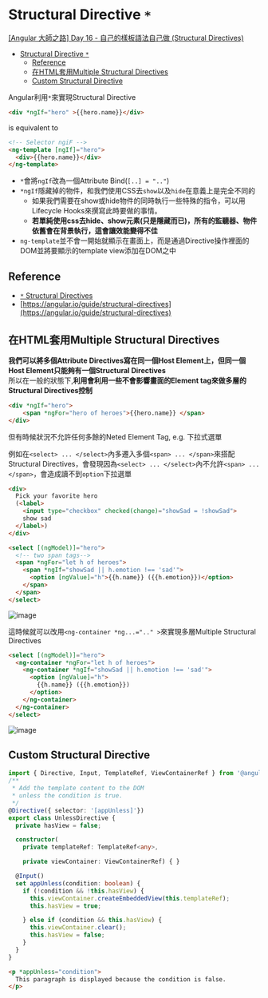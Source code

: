 # Structural Directive `*`

[[Angular 大師之路] Day 16 - 自己的樣板語法自己做 (Structural Directives)](https://ithelp.ithome.com.tw/articles/10207012)

- [Structural Directive `*`](#structural-directive-)
  - [Reference](#reference)
  - [在HTML套用Multiple Structural Directives](#在html套用multiple-structural-directives)
  - [Custom Structural Directive](#custom-structural-directive)

Angular利用`*`來實現Structural Directive  

```html
<div *ngIf="hero" >{{hero.name}}</div>
```
is equivalent to
```html
<!-- Selector ngiF -->
<ng-template [ngIf]="hero">
  <div>{{hero.name}}</div>
</ng-template>
```
- `*`會將`ngIf`改為一個Attribute Bind(`[..] = ".."`) 
- `*ngIf`隱藏掉的物件，和我們使用CSS去`show`以及`hide`在意義上是完全不同的
  - 如果我們需要在show或hide物件的同時執行一些特殊的指令，可以用Lifecycle Hooks來撰寫此時要做的事情。
  - **若單純使用css去hide、show元素(只是隱藏而已)，所有的監聽器、物件依舊會在背景執行，這會讓效能變得不佳**
- `ng-template`並不會一開始就顯示在畫面上，而是通過Directive操作裡面的DOM並將要顯示的template view添加在DOM之中

## Reference
- [`*` Structural Directives](https://ithelp.ithome.com.tw/articles/10195273)
- [https://angular.io/guide/structural-directives](https://angular.io/guide/structural-directives)

## 在HTML套用Multiple Structural Directives 

**我們可以將多個Attribute Directives寫在同一個Host Element上，但同一個Host Element只能夠有一個Structural Directives**   
所以在一般的狀態下,**利用會利用一些不會影響畫面的Element tag來做多層的Structural Directives控制**   
```html
<div *ngIf="hero">
    <span *ngFor="hero of heroes">{{hero.name}} </span>
</div>
```

但有時候狀況不允許任何多餘的Neted Element Tag, e.g. 下拉式選單  

例如在`<select> ... </select>`內多遷入多個`<span> ... </span>`來搭配Structural Directives，會發現因為`<select> ... </select>`內不允許`<span> ... </span>`，會造成讀不到`option`下拉選單
```html 
<div>
  Pick your favorite hero
  (<label>
    <input type="checkbox" checked(change)="showSad = !showSad">
    show sad
  </label>)
</div>

<select [(ngModel)]="hero">
  <!-- two span tags-->
  <span *ngFor="let h of heroes">
    <span *ngIf="showSad || h.emotion !== 'sad'">
      <option [ngValue]="h">{{h.name}} ({{h.emotion}})</option>
    </span>
  </span>
</select>
```
![image](https://user-images.githubusercontent.com/68631186/129431539-5f8ffb4c-92e4-4dd8-b8eb-b78a687f6ba6.png)

這時候就可以改用`<ng-container *ng...=".." >`來實現多層Multiple Structural Directives 
```html
<select [(ngModel)]="hero">
  <ng-container *ngFor="let h of heroes">
    <ng-container *ngIf="showSad || h.emotion !== 'sad'">
      <option [ngValue]="h">
        {{h.name}} ({{h.emotion}})
      </option>
    </ng-container>
  </ng-container>
</select>
```
![image](https://user-images.githubusercontent.com/68631186/129431979-33264c35-0cf9-4998-aaaa-c03294e83fc4.gif)

## Custom Structural Directive

```typescript
import { Directive, Input, TemplateRef, ViewContainerRef } from '@angular/core';
/**
 * Add the template content to the DOM 
 * unless the condition is true.
 */
@Directive({ selector: '[appUnless]'})
export class UnlessDirective {
  private hasView = false;

  constructor(
    private templateRef: TemplateRef<any>,

    private viewContainer: ViewContainerRef) { }

  @Input() 
  set appUnless(condition: boolean) {
    if (!condition && !this.hasView) {
      this.viewContainer.createEmbeddedView(this.templateRef);
      this.hasView = true;

    } else if (condition && this.hasView) {
      this.viewContainer.clear();
      this.hasView = false;
    }
  }
}
```
```html
<p *appUnless="condition">
  This paragraph is displayed because the condition is false.
</p>
```
